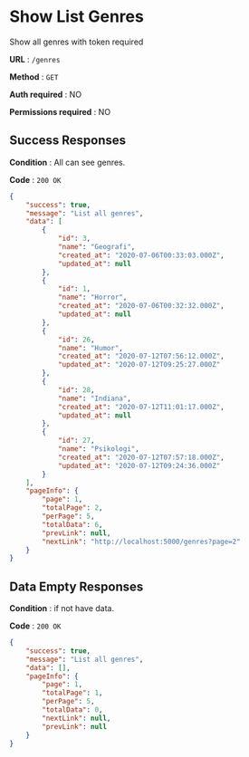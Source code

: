 # Show List Genres

Show all genres with token required

**URL** : `/genres`

**Method** : `GET`

**Auth required** : NO

**Permissions required** : NO

## Success Responses

**Condition** : All can see genres.

**Code** : `200 OK`


```json
{
    "success": true,
    "message": "List all genres",
    "data": [
        {
            "id": 3,
            "name": "Geografi",
            "created_at": "2020-07-06T00:33:03.000Z",
            "updated_at": null
        },
        {
            "id": 1,
            "name": "Horror",
            "created_at": "2020-07-06T00:32:32.000Z",
            "updated_at": null
        },
        {
            "id": 26,
            "name": "Humor",
            "created_at": "2020-07-12T07:56:12.000Z",
            "updated_at": "2020-07-12T09:25:27.000Z"
        },
        {
            "id": 28,
            "name": "Indiana",
            "created_at": "2020-07-12T11:01:17.000Z",
            "updated_at": null
        },
        {
            "id": 27,
            "name": "Psikologi",
            "created_at": "2020-07-12T07:57:18.000Z",
            "updated_at": "2020-07-12T09:24:36.000Z"
        }
    ],
    "pageInfo": {
        "page": 1,
        "totalPage": 2,
        "perPage": 5,
        "totalData": 6,
        "prevLink": null,
        "nextLink": "http://localhost:5000/genres?page=2"
    }
}
```
## Data Empty Responses

**Condition** : if not have data.

**Code** : `200 OK`

```json
{
    "success": true,
    "message": "List all genres",
    "data": [],
    "pageInfo": {
        "page": 1,
        "totalPage": 1,
        "perPage": 5,
        "totalData": 0,
        "nextLink": null,
        "prevLink": null
    }
}
```